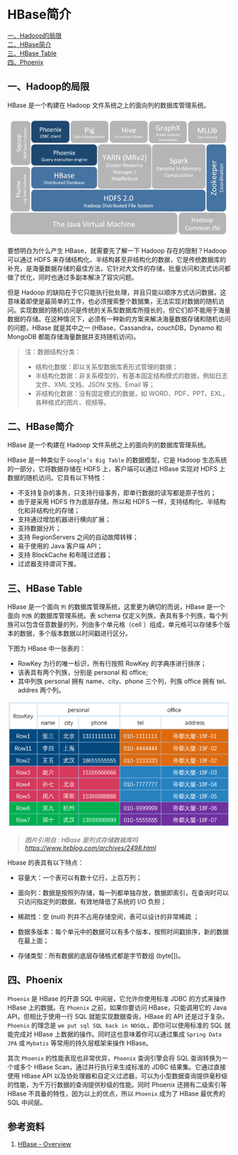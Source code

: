 # HBase简介

<nav>
<a href="#一Hadoop的局限">一、Hadoop的局限</a><br/>
<a href="#二HBase简介">二、HBase简介</a><br/>
<a href="#三HBase-Table">三、HBase Table</a><br/>
<a href="#四Phoenix">四、Phoenix</a><br/>
</nav>

## 一、Hadoop的局限

HBase 是一个构建在 Hadoop 文件系统之上的面向列的数据库管理系统。

<div align="center"> <img  src="../pictures/hbase.jpg"/> </div>

要想明白为什么产生 HBase，就需要先了解一下 Hadoop 存在的限制？Hadoop 可以通过 HDFS 来存储结构化、半结构甚至非结构化的数据，它是传统数据库的补充，是海量数据存储的最佳方法，它针对大文件的存储，批量访问和流式访问都做了优化，同时也通过多副本解决了容灾问题。

但是 Hadoop 的缺陷在于它只能执行批处理，并且只能以顺序方式访问数据，这意味着即使是最简单的工作，也必须搜索整个数据集，无法实现对数据的随机访问。实现数据的随机访问是传统的关系型数据库所擅长的，但它们却不能用于海量数据的存储。在这种情况下，必须有一种新的方案来解决海量数据存储和随机访问的问题，HBase 就是其中之一 (HBase，Cassandra，couchDB，Dynamo 和 MongoDB 都能存储海量数据并支持随机访问)。

> 注：数据结构分类：
>
> - 结构化数据：即以关系型数据库表形式管理的数据；
> - 半结构化数据：非关系模型的，有基本固定结构模式的数据，例如日志文件、XML 文档、JSON 文档、Email 等；
> - 非结构化数据：没有固定模式的数据，如 WORD、PDF、PPT、EXL，各种格式的图片、视频等。



## 二、HBase简介

HBase 是一个构建在 Hadoop 文件系统之上的面向列的数据库管理系统。

HBase 是一种类似于 `Google’s Big Table` 的数据模型，它是 Hadoop 生态系统的一部分，它将数据存储在 HDFS 上，客户端可以通过 HBase 实现对 HDFS 上数据的随机访问。它具有以下特性：

+ 不支持复杂的事务，只支持行级事务，即单行数据的读写都是原子性的；
+ 由于是采用 HDFS 作为底层存储，所以和 HDFS 一样，支持结构化、半结构化和非结构化的存储；
+ 支持通过增加机器进行横向扩展；
+ 支持数据分片；
+ 支持 RegionServers 之间的自动故障转移；
+ 易于使用的 Java 客户端 API；
+ 支持 BlockCache 和布隆过滤器；
+ 过滤器支持谓词下推。



## 三、HBase Table

HBase 是一个面向 ` 列 ` 的数据库管理系统，这里更为确切的而说，HBase 是一个面向 ` 列族 ` 的数据库管理系统。表 schema 仅定义列族，表具有多个列族，每个列族可以包含任意数量的列，列由多个单元格（cell ）组成，单元格可以存储多个版本的数据，多个版本数据以时间戳进行区分。

下图为 HBase 中一张表的：

+ RowKey 为行的唯一标识，所有行按照 RowKey 的字典序进行排序；
+ 该表具有两个列族，分别是 personal 和 office;
+ 其中列族 personal 拥有 name、city、phone 三个列，列族 office 拥有 tel、addres 两个列。

<div align="center"> <img  src="../pictures/HBase_table-iteblog.png"/> </div>

> *图片引用自 : HBase 是列式存储数据库吗* *https://www.iteblog.com/archives/2498.html*

Hbase 的表具有以下特点：

- 容量大：一个表可以有数十亿行，上百万列；

- 面向列：数据是按照列存储，每一列都单独存放，数据即索引，在查询时可以只访问指定列的数据，有效地降低了系统的 I/O 负担；

- 稀疏性：空 (null) 列并不占用存储空间，表可以设计的非常稀疏  ；	

- 数据多版本：每个单元中的数据可以有多个版本，按照时间戳排序，新的数据在最上面； 	

- 存储类型：所有数据的底层存储格式都是字节数组 (byte[])。

  

## 四、Phoenix

`Phoenix` 是 HBase 的开源 SQL 中间层，它允许你使用标准 JDBC 的方式来操作 HBase 上的数据。在 `Phoenix` 之前，如果你要访问 HBase，只能调用它的 Java API，但相比于使用一行 SQL 就能实现数据查询，HBase 的 API 还是过于复杂。`Phoenix` 的理念是 `we put sql SQL back in NOSQL`，即你可以使用标准的 SQL 就能完成对 HBase 上数据的操作。同时这也意味着你可以通过集成 `Spring Data  JPA` 或 `Mybatis` 等常用的持久层框架来操作 HBase。

其次 `Phoenix` 的性能表现也非常优异，`Phoenix` 查询引擎会将 SQL 查询转换为一个或多个 HBase Scan，通过并行执行来生成标准的 JDBC 结果集。它通过直接使用 HBase API 以及协处理器和自定义过滤器，可以为小型数据查询提供毫秒级的性能，为千万行数据的查询提供秒级的性能。同时 Phoenix 还拥有二级索引等 HBase 不具备的特性，因为以上的优点，所以 `Phoenix` 成为了 HBase 最优秀的 SQL 中间层。





## 参考资料

1. [HBase - Overview](https://www.tutorialspoint.com/hbase/hbase_overview.htm)



